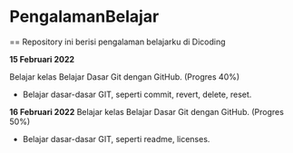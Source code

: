 # PengalamanBelajar
==
Repository ini berisi pengalaman belajarku di Dicoding

**15 Februari 2022**

Belajar kelas Belajar Dasar Git dengan GitHub. (Progres 40%)
  * Belajar dasar-dasar GIT, seperti commit, revert, delete, reset.

**16 Februari 2022**
Belajar kelas Belajar Dasar Git dengan GitHub. (Progres 50%)
  * Belajar dasar-dasar GIT, seperti readme, licenses.
